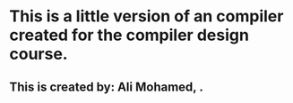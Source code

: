 # This is a little version of an compiler created for the compiler design course.
## This is created by: Ali Mohamed, .
